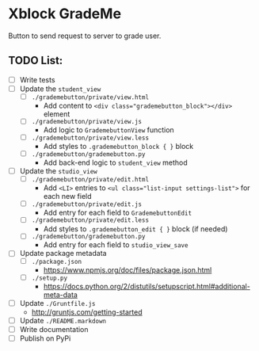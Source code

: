 # Xblock GradeMe
Button to send request to server to grade user.

## TODO List:
- [ ] Write tests
- [ ] Update the `student_view`
    - [ ] `./grademebutton/private/view.html`
        - Add content to `<div class="grademebutton_block"></div>` element
    - [ ] `./grademebutton/private/view.js`
        - Add logic to `GrademebuttonView` function
    - [ ] `./grademebutton/private/view.less`
        - Add styles to `.grademebutton_block { }` block
    - [ ] `./grademebutton/grademebutton.py`
        - Add back-end logic to `student_view` method
- [ ] Update the `studio_view`
    - [ ] `./grademebutton/private/edit.html`
        - Add `<LI>` entries to `<ul class="list-input settings-list">` for each new field
    - [ ] `./grademebutton/private/edit.js`
        - Add entry for each field to `GrademebuttonEdit`
    - [ ] `./grademebutton/private/edit.less`
        - Add styles to `.grademebutton_edit { }` block (if needed)
    - [ ] `./grademebutton/grademebutton.py`
        - Add entry for each field to `studio_view_save`
- [ ] Update package metadata
    - [ ] `./package.json`
        - https://www.npmjs.org/doc/files/package.json.html
    - [ ] `./setup.py`
        - https://docs.python.org/2/distutils/setupscript.html#additional-meta-data
- [ ] Update `./Gruntfile.js`
    - http://gruntjs.com/getting-started
- [ ] Update `./README.markdown`
- [ ] Write documentation
- [ ] Publish on PyPi
